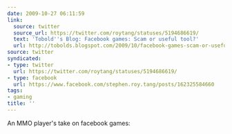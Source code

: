 ```yaml
---
date: 2009-10-27 06:11:59
link:
  source: twitter
  source_url: https://twitter.com/roytang/statuses/5194686619/
  text: 'Tobold''s Blog: Facebook games: Scam or useful tool?'
  url: http://tobolds.blogspot.com/2009/10/facebook-games-scam-or-useful-tool.html
source: twitter
syndicated:
- type: twitter
  url: https://twitter.com/roytang/statuses/5194686619/
- type: facebook
  url: https://www.facebook.com/stephen.roy.tang/posts/162325584660
tags:
- gaming
title: ''
---
```


An MMO player's take on facebook games: